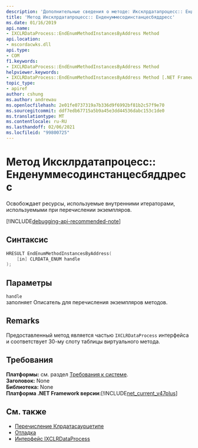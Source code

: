 ```yaml
---
description: 'Дополнительные сведения о методе: Иксклрдатапроцесс:: Енденуммесодинстанцесбяддресс'
title: 'Метод Иксклрдатапроцесс:: Енденуммесодинстанцесбяддресс'
ms.date: 01/16/2019
api.name:
- IXCLRDataProcess::EndEnumMethodInstancesByAddress Method
api.location:
- mscordacwks.dll
api.type:
- COM
f1.keywords:
- IXCLRDataProcess::EndEnumMethodInstancesByAddress Method
helpviewer.keywords:
- IXCLRDataProcess::EndEnumMethodInstancesByAddress Method [.NET Framework debugging]
topic_type:
- apiref
author: cshung
ms.author: andrewau
ms.openlocfilehash: 2e01fe0737319a7b336d9f6992bf81b2c57f9e70
ms.sourcegitcommit: ddf7edb67715a5b9a45e3dd44536dabc153c1de0
ms.translationtype: MT
ms.contentlocale: ru-RU
ms.lasthandoff: 02/06/2021
ms.locfileid: "99800725"
---
```

# <a name="ixclrdataprocessendenummethodinstancesbyaddress-method"></a>Метод Иксклрдатапроцесс:: Енденуммесодинстанцесбяддресс

Освобождает ресурсы, используемые внутренними итераторами, используемыми при перечислении экземпляров.

[!INCLUDE[debugging-api-recommended-note](../../../../includes/debugging-api-recommended-note.md)]

## <a name="syntax"></a>Синтаксис

```cpp
HRESULT EndEnumMethodInstancesByAddress(
    [in] CLRDATA_ENUM handle
);
```

## <a name="parameters"></a>Параметры

`handle`\
заполняет Описатель для перечисления экземпляров методов.

## <a name="remarks"></a>Remarks

Предоставленный метод является частью `IXCLRDataProcess` интерфейса и соответствует 30-му слоту таблицы виртуального метода.

## <a name="requirements"></a>Требования

**Платформы:** см. раздел [Требования к системе](../../get-started/system-requirements.md).  
**Заголовок:** None  
**Библиотека:** None  
**Платформа .NET Framework версии:**[!INCLUDE[net_current_v47plus](../../../../includes/net-current-v47plus.md)]  

## <a name="see-also"></a>См. также

- [Перечисление Клрдатасаурцетипе](clrdatasourcetype-enumeration.md)
- [Отладка](index.md)
- [Интерфейс IXCLRDataProcess](ixclrdataprocess-interface.md)
